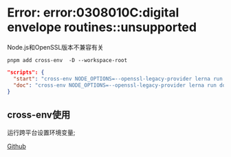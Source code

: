 # Error: error:0308010C:digital envelope routines::unsupported

Node.js和OpenSSL版本不兼容有关

```shell
pnpm add cross-env  -D --workspace-root

```

```json
"scripts": {
  "start": "cross-env NODE_OPTIONS=--openssl-legacy-provider lerna run start --parallel",
  "doc": "cross-env NODE_OPTIONS=--openssl-legacy-provider lerna run docs:dev"
}
```

## cross-env使用

运行跨平台设置环境变量;

[Github](https://github.com/kentcdodds/cross-env)
